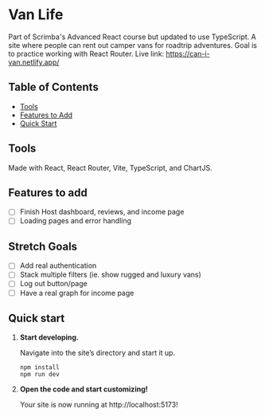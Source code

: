 # Van Life

Part of Scrimba's Advanced React course but updated to use TypeScript. A site where people can rent out camper vans for roadtrip adventures. Goal is to practice working with React Router. Live link: https://can-i-van.netlify.app/

## Table of Contents

- [Tools](#tools)
- [Features to Add](#features-to-add)
- [Quick Start](#quick-start)

## Tools

Made with React, React Router, Vite, TypeScript, and ChartJS.

## Features to add

- [ ] Finish Host dashboard, reviews, and income page
- [ ] Loading pages and error handling

## Stretch Goals

- [ ] Add real authentication
- [ ] Stack multiple filters (ie. show rugged and luxury vans)
- [ ] Log out button/page
- [ ] Have a real graph for income page

## Quick start

1.  **Start developing.**

    Navigate into the site’s directory and start it up.

    ```shell
    npm install
    npm run dev
    ```

2.  **Open the code and start customizing!**

    Your site is now running at http://localhost:5173!
